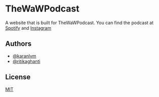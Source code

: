 
# TheWaWPodcast

A website that is built for TheWaWPodcast.
You can find the podcast at [Spotify](https://open.spotify.com/show/0TQuBhXjUOWEiEt3oFpDLO) and [Instagram](https://www.instagram.com/thewawpodcast/)
## Authors

- [@karanlvm](https://www.github.com/karanlvm)
- [@ritikaghanti](https://www.github.com/ritikaghanti)


## License

[MIT](https://choosealicense.com/licenses/mit/)